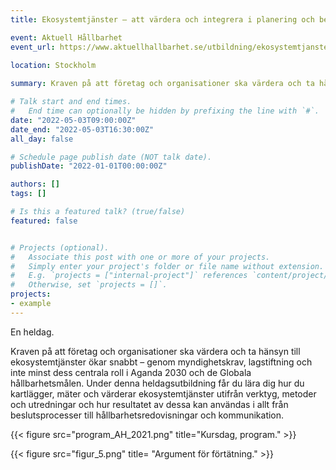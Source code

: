 ```yaml
---
title: Ekosystemtjänster – att värdera och integrera i planering och beslut

event: Aktuell Hållbarhet
event_url: https://www.aktuellhallbarhet.se/utbildning/ekosystemtjanster-att-vardera-och-integrera-i-planering-och-beslut/
 
location: Stockholm

summary: Kraven på att företag och organisationer ska värdera och ta hänsyn till ekosystemtjänster ökar snabbt – genom myndighetskrav, lagstiftning och inte minst dess centrala roll i Aganda 2030 och de Globala hållbarhetsmålen. Under denna heldagsutbildning får du lära dig hur du kartlägger, mäter och värderar ekosystemtjänster utifrån verktyg, metoder och utredningar och hur resultatet av dessa kan användas i allt från beslutsprocesser till hållbarhets­redo­visningar och kommunikation.

# Talk start and end times.
#   End time can optionally be hidden by prefixing the line with `#`.
date: "2022-05-03T09:00:00Z"
date_end: "2022-05-03T16:30:00Z"
all_day: false

# Schedule page publish date (NOT talk date).
publishDate: "2022-01-01T00:00:00Z"

authors: []
tags: []

# Is this a featured talk? (true/false)
featured: false


# Projects (optional).
#   Associate this post with one or more of your projects.
#   Simply enter your project's folder or file name without extension.
#   E.g. `projects = ["internal-project"]` references `content/project/deep-learning/index.md`.
#   Otherwise, set `projects = []`.
projects:
- example
---
```


En heldag.

Kraven på att företag och organisationer ska värdera och ta hänsyn till ekosystemtjänster ökar snabbt – genom myndighetskrav, lagstiftning och inte minst dess centrala roll i Aganda 2030 och de Globala hållbarhetsmålen. Under denna heldagsutbildning får du lära dig hur du kartlägger, mäter och värderar ekosystemtjänster utifrån verktyg, metoder och utredningar och hur resultatet av dessa kan användas i allt från beslutsprocesser till hållbarhets­redo­visningar och kommunikation.

{{< figure src="program_AH_2021.png" title="Kursdag, program." >}}

{{< figure src="figur_5.png" title= "Argument för förtätning." >}}
